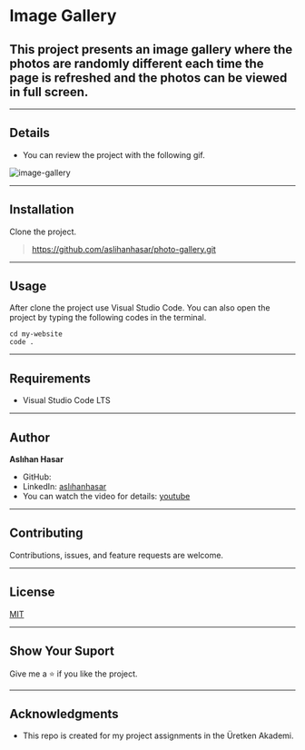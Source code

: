 # Image Gallery

## This project presents an image gallery where the photos are randomly different each time the page is refreshed and the photos can be viewed in full screen.


---

## Details
* You can review the project with the following gif.
  
![image-gallery](gif/Image%20Gallery%20(1).gif)


---

## Installation
Clone the project.
> https://github.com/aslihanhasar/photo-gallery.git


---

## Usage
After clone the project use Visual Studio Code. 
You can also open the project by typing the following codes in the terminal.

```
cd my-website
code .
```

---

## Requirements
* Visual Studio Code LTS

---

## Author
**Aslıhan Hasar**

* GitHub: [](https://github.com/aslihanhasar)
* LinkedIn: [aslıhanhasar](https://www.linkedin.com/in/asl%C4%B1hanhasar
  )
* You can watch the video for details: [youtube](https://youtu.be/j-CZGI5pYyc)
---

## Contributing
Contributions, issues, and feature requests are welcome.

---

## License

[MIT](https://choosealicense.com/licenses/mit/)

---

## Show Your Suport
Give me a &#11088; if you like the project.

---

## Acknowledgments
* This repo is created for my project assignments in the Üretken Akademi.
